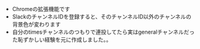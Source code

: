 - Chromeの拡張機能です
- SlackのチャンネルIDを登録すると、そのチャンネルID以外のチャンネルの背景色が変わります
- 自分のtimesチャンネルのつもりで連投してたら実はgeneralチャンネルだった恥ずかしい経験を元に作成しました。。
